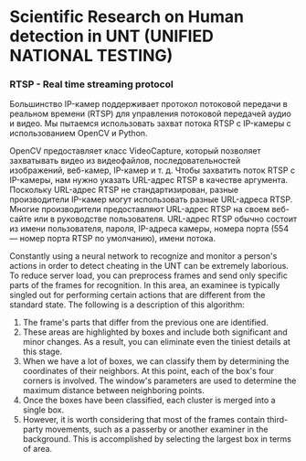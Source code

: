 # Scientific Research on Human detection in UNT (UNIFIED NATIONAL TESTING)

### RTSP - Real time streaming protocol

Большинство IP-камер поддерживает протокол потоковой передачи в реальном времени (RTSP) для управления потоковой 
передачей аудио и видео. Мы пытаемся использовать захват потока RTSP с IP-камеры с использованием OpenCV и Python.

OpenCV предоставляет класс VideoCapture, который позволяет захватывать видео из видеофайлов, последовательностей 
изображений, веб-камер, IP-камер и т. д. Чтобы захватить поток RTSP с IP-камеры, нам нужно указать URL-адрес RTSP в 
качестве аргумента. Поскольку URL-адрес RTSP не стандартизирован, разные производители IP-камер могут использовать 
разные URL-адреса RTSP. Многие производители предоставляют URL-адрес RTSP на своем веб-сайте или в руководстве 
пользователя. URL-адрес RTSP обычно состоит из имени пользователя, пароля, IP-адреса камеры, номера порта (554 — номер 
порта RTSP по умолчанию), имени потока.


Constantly using a neural network to recognize and monitor a person's actions in order to detect cheating in the UNT 
can be extremely laborious. To reduce server load, you can preprocess frames and send only specific parts of the frames 
for recognition. In this area, an examinee is typically singled out for performing certain actions that are different 
from the standard state. The following is a description of this algorithm: 

1. The frame's parts that differ from the previous one are identified. 
2. These areas are highlighted by boxes and include both significant and minor changes. As a result, you can eliminate 
even the tiniest details at this stage. 
3. When we have a lot of boxes, we can classify them by determining the coordinates of their neighbors. At this point, 
each of the box's four corners is involved. The window's parameters are used to determine the maximum distance between 
neighboring points. 
4. Once the boxes have been classified, each cluster is merged into a single box. 
5. However, it is worth considering that most of the frames contain third-party movements, such as a passerby or 
another examiner in the background. This is accomplished by selecting the largest box in terms of area.